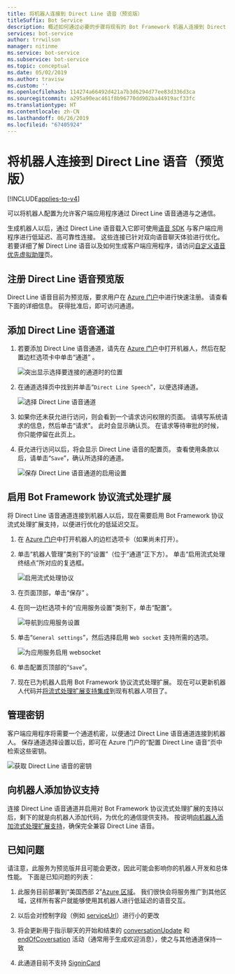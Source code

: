 ```yaml
---
title: 将机器人连接到 Direct Line 语音（预览版）
titleSuffix: Bot Service
description: 概述如何通过必要的步骤将现有的 Bot Framework 机器人连接到 Direct Line 语音通道，以便进行双向语音交互，确保高可用性和低延迟。
services: bot-service
author: trrwilson
manager: nitinme
ms.service: bot-service
ms.subservice: bot-service
ms.topic: conceptual
ms.date: 05/02/2019
ms.author: travisw
ms.custom: ''
ms.openlocfilehash: 114274a66492d421a7b3d6294d77ee83d336d3ca
ms.sourcegitcommit: a295a90eac461f8b96770dd902ba44919acf33fc
ms.translationtype: HT
ms.contentlocale: zh-CN
ms.lasthandoff: 06/26/2019
ms.locfileid: "67405924"
---
```

# <a name="connect-a-bot-to-direct-line-speech-preview"></a>将机器人连接到 Direct Line 语音（预览版）

[!INCLUDE[applies-to-v4](includes/applies-to.md)]

可以将机器人配置为允许客户端应用程序通过 Direct Line 语音通道与之通信。

生成机器人以后，通过 Direct Line 语音载入它即可使用[语音 SDK](https://aka.ms/speech/sdk) 与客户端应用程序进行低延迟、高可靠性连接。 这些连接已针对双向语音聊天体验进行优化。 若要详细了解 Direct Line 语音以及如何生成客户端应用程序，请访问[自定义语音优先虚拟助理](https://aka.ms/bots/speech/va)页。  

## <a name="sign-up-for-direct-line-speech-preview"></a>注册 Direct Line 语音预览版

Direct Line 语音目前为预览版，要求用户在 [Azure 门户](https://portal.azure.com)中进行快速注册。 请查看下面的详细信息。 获得批准后，即可访问通道。

## <a name="add-the-direct-line-speech-channel"></a>添加 Direct Line 语音通道

1. 若要添加 Direct Line 语音通道，请先在 [Azure 门户](https://portal.azure.com)中打开机器人，然后在配置边栏选项卡中单击“通道”  。

    ![突出显示选择要连接的通道时的位置](media/voice-first-virtual-assistants/bot-service-channel-directlinespeech-selectchannel.png "选择通道")

1. 在通道选择页中找到并单击“`Direct Line Speech`”，以便选择通道。

    ![选择 Direct Line 语音通道](media/voice-first-virtual-assistants/bot-service-channel-directlinespeech-connectspeechchannel.png "连接 Direct Line 语音")

1. 如果你还未获允进行访问，则会看到一个请求访问权限的页面。 请填写系统请求的信息，然后单击“请求”。 此时会显示确认页。 在请求等待审批的时候，你只能停留在此页上。   

1. 获允进行访问以后，将会显示 Direct Line 语音的配置页。 查看使用条款以后，请单击“`Save`”，确认所选择的通道。

    ![保存 Direct Line 语音通道的启用设置](media/voice-first-virtual-assistants/bot-service-channel-directlinespeech-savechannel.png "保存通道配置")

## <a name="enable-the-bot-framework-protocol-streaming-extensions"></a>启用 Bot Framework 协议流式处理扩展

将 Direct Line 语音通道连接到机器人以后，现在需要启用 Bot Framework 协议流式处理扩展支持，以便进行优化的低延迟交互。

1. 在 [Azure 门户](https://portal.azure.com)中打开机器人的边栏选项卡（如果尚未打开）。 

1. 单击“机器人管理”类别下的“设置”（位于“通道”正下方）。    单击“启用流式处理终结点”所对应的复选框。 

    ![启用流式处理协议](media/voice-first-virtual-assistants/bot-service-channel-directlinespeech-enablestreamingsupport.png "启用流式处理扩展支持")

1. 在页面顶部，单击“保存”  。

1. 在同一边栏选项卡的“应用服务设置”类别下，单击“配置”。  

    ![导航到应用服务设置](media/voice-first-virtual-assistants/bot-service-channel-directlinespeech-configureappservice.png "配置应用服务")

1. 单击“`General settings`”，然后选择启用 `Web socket` 支持所需的选项。

    ![为应用服务启用 websocket](media/voice-first-virtual-assistants/bot-service-channel-directlinespeech-enablewebsockets.png "启用 websocket")

1. 单击配置页顶部的“`Save`”。

1. 现在已为机器人启用 Bot Framework 协议流式处理扩展。 现在可以更新机器人代码并[将流式处理扩展支持集成](https://aka.ms/botframework/addstreamingprotocolsupport)到现有机器人项目了。

## <a name="manage-secret-keys"></a>管理密钥

客户端应用程序将需要一个通道机密，以便通过 Direct Line 语音通道连接到机器人。 保存通道选择设置以后，即可在 Azure 门户的“配置 Direct Line 语音”页中检索这些密钥。 

![获取 Direct Line 语音的密钥](media/voice-first-virtual-assistants/bot-service-channel-directlinespeech-getspeechsecretkeys.png "获取 Direct Line 语音的密钥")

## <a name="adding-protocol-support-to-your-bot"></a>向机器人添加协议支持

连接 Direct Line 语音通道并启用对 Bot Framework 协议流式处理扩展的支持以后，剩下的就是向机器人添加代码，为优化的通信提供支持。 按说明[向机器人添加流式处理扩展支持](https://aka.ms/botframework/addstreamingprotocolsupport)，确保完全兼容 Direct Line 语音。

## <a name="known-issues"></a>已知问题

请注意，此服务为预览版并且可能会更改，因此可能会影响你的机器人开发和总体性能。 下面是已知问题的列表： 

1. 此服务目前部署到“美国西部 2”[Azure 区域](https://azure.microsoft.com/global-infrastructure/regions/)。 我们很快会将服务推广到其他区域，这样所有客户就能够使用其机器人进行低延迟的语音交互。

1. 以后会对控制字段（例如 [serviceUrl](https://github.com/Microsoft/BotBuilder/blob/master/specs/botframework-activity/botframework-activity.md#service-url)）进行小的更改

1. 将会更新用于指示聊天的开始和结束的 [conversationUpdate](https://github.com/Microsoft/BotBuilder/blob/master/specs/botframework-activity/botframework-activity.md#conversation-update-activity) 和 [endOfCoversation](https://github.com/Microsoft/BotBuilder/blob/master/specs/botframework-activity/botframework-activity.md#end-of-conversation-activity) 活动（通常用于生成欢迎消息），使之与其他通道保持一致

1. 此通道目前不支持 [SigninCard](https://docs.microsoft.com/azure/bot-service/rest-api/bot-framework-rest-connector-add-rich-cards?view=azure-bot-service-4.0) 
